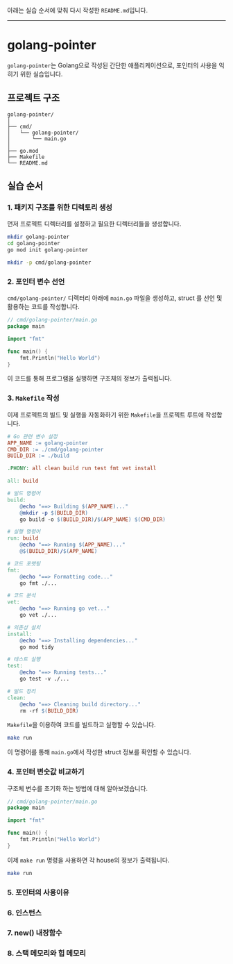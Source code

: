 아래는 실습 순서에 맞춰 다시 작성한 `README.md`입니다.

---

# golang-pointer

`golang-pointer`는 Golang으로 작성된 간단한 애플리케이션으로, 포인터의 사용을 익히기 위한 실습입니다.


## 프로젝트 구조

```plaintext
golang-pointer/
│
├── cmd/
│   └── golang-pointer/
│       └── main.go
│
├── go.mod
├── Makefile
└── README.md
```

## 실습 순서

### 1. 패키지 구조를 위한 디렉토리 생성

먼저 프로젝트 디렉터리를 설정하고 필요한 디렉터리들을 생성합니다.

```bash
mkdir golang-pointer
cd golang-pointer
go mod init golang-pointer

mkdir -p cmd/golang-pointer
```

### 2. 포인터 변수 선언

`cmd/golang-pointer/` 디렉터리 아래에 `main.go` 파일을 생성하고,
struct 를 선언 및 활용하는 코드를 작성합니다.

```go
// cmd/golang-pointer/main.go
package main

import "fmt"

func main() {
	fmt.Println("Hello World")
}
```

이 코드를 통해 프로그램을 실행하면 구조체의 정보가 출력됩니다.

### 3. `Makefile` 작성

이제 프로젝트의 빌드 및 실행을 자동화하기 위한 `Makefile`을 프로젝트 루트에 작성합니다.

```makefile
# Go 관련 변수 설정
APP_NAME := golang-pointer
CMD_DIR := ./cmd/golang-pointer
BUILD_DIR := ./build

.PHONY: all clean build run test fmt vet install

all: build

# 빌드 명령어
build:
	@echo "==> Building $(APP_NAME)..."
	@mkdir -p $(BUILD_DIR)
	go build -o $(BUILD_DIR)/$(APP_NAME) $(CMD_DIR)

# 실행 명령어
run: build
	@echo "==> Running $(APP_NAME)..."
	@$(BUILD_DIR)/$(APP_NAME)

# 코드 포맷팅
fmt:
	@echo "==> Formatting code..."
	go fmt ./...

# 코드 분석
vet:
	@echo "==> Running go vet..."
	go vet ./...

# 의존성 설치
install:
	@echo "==> Installing dependencies..."
	go mod tidy

# 테스트 실행
test:
	@echo "==> Running tests..."
	go test -v ./...

# 빌드 정리
clean:
	@echo "==> Cleaning build directory..."
	rm -rf $(BUILD_DIR)
```

`Makefile`을 이용하여 코드를 빌드하고 실행할 수 있습니다.

```bash
make run
```

이 명령어를 통해 `main.go`에서 작성한 struct 정보를 확인할 수 있습니다.

### 4. 포인터 변숫값 비교하기

구조체 변수를 초기화 하는 방법에 대해 알아보겠습니다.

```go
// cmd/golang-pointer/main.go
package main

import "fmt"

func main() {
	fmt.Println("Hello World")
}
```

이제 `make run` 명령을 사용하면 각 house의 정보가 출력됩니다.

```bash
make run
```

### 5. 포인터의 사용이유


### 6. 인스턴스


### 7. new() 내장함수


### 8. 스택 메모리와 힙 메모리

